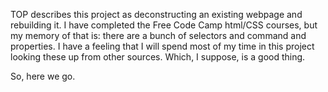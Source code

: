 TOP describes this project as deconstructing an existing webpage and rebuilding it. I have completed the Free Code Camp html/CSS courses, but my memory of that is: there are a bunch of selectors and command and properties. I have a feeling that I will spend most of my time in this project looking these up from other sources. Which, I suppose, is a good thing.

So, here we go.
